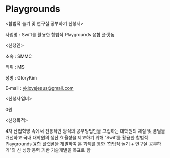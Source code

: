# Playgrounds

<합법적 놀기 및 연구실 공부하기 신청서>

사업명 : Swift를 활용한 합법적 Playgrounds 융합 플랫폼

<신청인>

소속 : SMMC

직위 : MS

성명 : GloryKim

E-mail : yklovejesus@gmail.com

<신청사업비>

0원

<신청목적>

4차 산업혁명 속에서 전통적인 방식의 공부방법만을 고집하는 대학원의 체질 및 품딜을 개선하고 국내 대학원의 생산 효율성을 제고하기 위해 'Swift를 활용한 합법적 Playgrounds 융합 플랫폼을 개발하여 본 과제를 통한 '합법적 놀기 + 연구실 공부하기"의 신 성장 동력 기반 기술개발을 목표로 함
